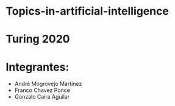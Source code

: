 # Topics-in-artificial-intelligence
# Turing 2020
# Integrantes:

* André Mogrovejo Martínez
* Franco Chavez Ponce 
* Gonzalo Caira Aguilar
